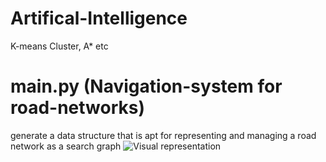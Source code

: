 # Artifical-Intelligence
K-means Cluster, A* etc

# main.py (Navigation-system for road-networks)
generate a data structure that is apt for representing and managing a road network as a search graph
![Visual representation](https://i.imgur.com/sEG8nnw.png)
